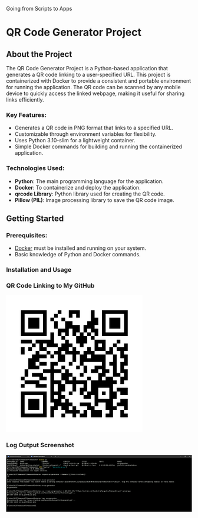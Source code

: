 Going from Scripts to Apps 
# QR Code Generator Project

## About the Project
The QR Code Generator Project is a Python-based application that generates a QR code linking to a user-specified URL. This project is containerized with Docker to provide a consistent and portable environment for running the application. The QR code can be scanned by any mobile device to quickly access the linked webpage, making it useful for sharing links efficiently.

### Key Features:
- Generates a QR code in PNG format that links to a specified URL.
- Customizable through environment variables for flexibility.
- Uses Python 3.10-slim for a lightweight container.
- Simple Docker commands for building and running the containerized application.

### Technologies Used:
- **Python**: The main programming language for the application.
- **Docker**: To containerize and deploy the application.
- **qrcode Library**: Python library used for creating the QR code.
- **Pillow (PIL)**: Image processing library to save the QR code image.

## Getting Started

### Prerequisites:
- [Docker](https://www.docker.com/get-started) must be installed and running on your system.
- Basic knowledge of Python and Docker commands.

### Installation and Usage

### QR Code Linking to My GitHub
![GitHub QR Code](./my_github_qr.png)

### Log Output Screenshot
![Docker Logs](./docker_logs_image.png)
